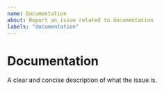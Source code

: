 ```yaml
---
name: Documentation
about: Report an issue related to documentation
labels: "documentation"
---
```


# Documentation
A clear and concise description of what the issue is.

